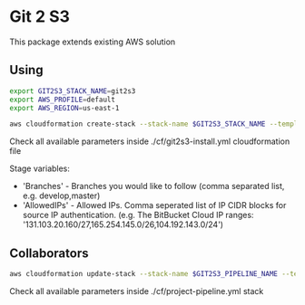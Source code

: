 # Git 2 S3

This package extends existing AWS solution

## Using

```sh
export GIT2S3_STACK_NAME=git2s3
export AWS_PROFILE=default
export AWS_REGION=us-east-1
```

```sh
aws cloudformation create-stack --stack-name $GIT2S3_STACK_NAME --template-body file://cf/git2s3-install.yml --capabilities CAPABILITY_NAMED_IAM --profile $AWS_PROFILE --region $AWS_REGION
```

Check all available parameters inside ./cf/git2s3-install.yml cloudformation file

Stage variables:
- 'Branches' - Branches you would like to follow  (comma separated list, e.g. develop,master)
- 'AllowedIPs' - Allowed IPs. Comma seperated list of IP CIDR blocks for source IP authentication.
    (e.g. The BitBucket Cloud IP ranges: '131.103.20.160/27,165.254.145.0/26,104.192.143.0/24')


## Collaborators

```sh
aws cloudformation update-stack --stack-name $GIT2S3_PIPELINE_NAME --template-body file://cf/project-pipeline.yml --parameters ParameterKey=OAuthToken,ParameterValue=$GITHUB_OATH_TOKEN ParameterKey=OutputBucket,ParameterValue=$GIT2S3_DEST_BUCKET --capabilities CAPABILITY_NAMED_IAM --profile $AWS_PROFILE --region $AWS_REGION
```

Check all available parameters inside ./cf/project-pipeline.yml stack
